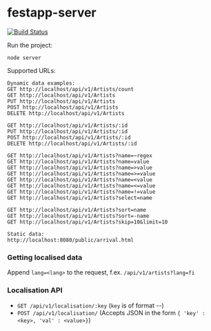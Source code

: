 festapp-server
==============

[![Build Status](https://travis-ci.org/futurice/festapp-server.svg?branch=travis)](https://travis-ci.org/futurice/festapp-server)

Run the project:

`node server`

Supported URLs:

```
Dynamic data examples:
GET http://localhost/api/v1/Artists/count
GET http://localhost/api/v1/Artists
PUT http://localhost/api/v1/Artists
POST http://localhost/api/v1/Artists
DELETE http://localhost/api/v1/Artists
 
GET http://localhost/api/v1/Artists/:id
PUT http://localhost/api/v1/Artists/:id
POST http://localhost/api/v1/Artists/:id
DELETE http://localhost/api/v1/Artists/:id
 
GET http://localhost/api/v1/Artists?name=~regex
GET http://localhost/api/v1/Artists?name=value
GET http://localhost/api/v1/Artists?name=>value
GET http://localhost/api/v1/Artists?name=>=value
GET http://localhost/api/v1/Artists?name=<value
GET http://localhost/api/v1/Artists?name=<=value
GET http://localhost/api/v1/Artists?name=!=value
GET http://localhost/api/v1/Artists?select=name
 
GET http://localhost/api/v1/Artists?sort=name
GET http://localhost/api/v1/Artists?sort=-name
GET http://localhost/api/v1/Artists?skip=10&limit=10

Static data:
http://localhost:8080/public/arrival.html
```

### Getting localised data

Append `lang=<lang>` to the request, f.ex. `/api/v1/artists?lang=fi`

### Localisation API
* `GET /api/v1/localisation/:key` (`key` is of format <fieldname>-<value>-<lang>)
* `POST /api/v1/localisation/` (Accepts JSON in the form `{ 'key' : <key>, 'val' : <value>}`)

